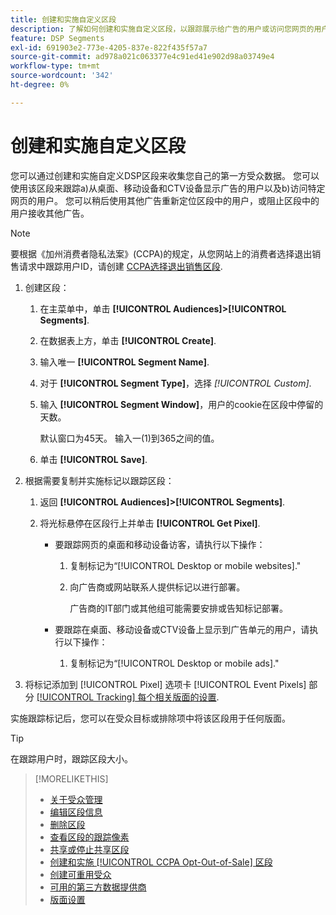 ```yaml
---
title: 创建和实施自定义区段
description: 了解如何创建和实施自定义区段，以跟踪展示给广告的用户或访问您网页的用户。
feature: DSP Segments
exl-id: 691903e2-773e-4205-837e-822f435f57a7
source-git-commit: ad978a021c063377e4c91ed41e902d98a03749e4
workflow-type: tm+mt
source-wordcount: '342'
ht-degree: 0%

---
```


# 创建和实施自定义区段

您可以通过创建和实施自定义DSP区段来收集您自己的第一方受众数据。 您可以使用该区段来跟踪a)从桌面、移动设备和CTV设备显示广告的用户以及b)访问特定网页的用户。 您可以稍后使用其他广告重新定位区段中的用户，或阻止区段中的用户接收其他广告。

>[!NOTE]
>
>要根据《加州消费者隐私法案》(CCPA)的规定，从您网站上的消费者选择退出销售请求中跟踪用户ID，请创建 [CCPA选择退出销售区段](ccpa-opt-out-segment-create.md).

1. 创建区段：

   1. 在主菜单中，单击 **[!UICONTROL Audiences]>[!UICONTROL Segments]**.

   1. 在数据表上方，单击 **[!UICONTROL Create]**.

   1. 输入唯一 **[!UICONTROL Segment Name]**.

   1. 对于 **[!UICONTROL Segment Type]**，选择 *[!UICONTROL Custom]*.

   1. 输入 **[!UICONTROL Segment Window]**，用户的cookie在区段中停留的天数。

      默认窗口为45天。 输入一(1)到365之间的值。

   1. 单击 **[!UICONTROL Save]**.

1. 根据需要复制并实施标记以跟踪区段：

   1. 返回 **[!UICONTROL Audiences]>[!UICONTROL Segments]**.

   2. 将光标悬停在区段行上并单击 **[!UICONTROL Get Pixel]**.

      * 要跟踪网页的桌面和移动设备访客，请执行以下操作：

         1. 复制标记为“[!UICONTROL Desktop or mobile websites].&quot;

         1. 向广告商或网站联系人提供标记以进行部署。

            广告商的IT部门或其他组可能需要安排或告知标记部署。
      * 要跟踪在桌面、移动设备或CTV设备上显示到广告单元的用户，请执行以下操作：

         1. 复制标记为“[!UICONTROL Desktop or mobile ads].&quot;


1. 将标记添加到 [!UICONTROL Pixel] 选项卡 [!UICONTROL Event Pixels] 部分 [[!UICONTROL Tracking] 每个相关版面的设置](/help/dsp/campaign-management/placements/placement-settings.md#placement-tracking).

实施跟踪标记后，您可以在受众目标或排除项中将该区段用于任何版面。

>[!TIP]
>
>在跟踪用户时，跟踪区段大小。

>[!MORELIKETHIS]
>
>* [关于受众管理](audience-about.md)
>* [编辑区段信息](segment-edit.md)
>* [删除区段](segment-delete.md)
>* [查看区段的跟踪像素](segment-view-pixels.md)
>* [共享或停止共享区段](segment-share.md)
>* [创建和实施 [!UICONTROL CCPA Opt-Out-of-Sale] 区段](ccpa-opt-out-segment-create.md)
>* [创建可重用受众](reusable-audience-create.md)
>* [可用的第三方数据提供商](third-party-data-providers.md)
>* [版面设置](/help/dsp/campaign-management/placements/placement-settings.md)

